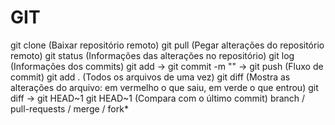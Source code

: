 # GIT
git clone <url> (Baixar repositório remoto)
git pull (Pegar alterações do repositório remoto)
git status (Informações das alterações no repositório)
git log (Informações dos commits)
git add -> git commit -m "" -> git push (Fluxo de commit)
git add . (Todos os arquivos de uma vez)
git diff (Mostra as alterações do arquivo: em vermelho o que saiu, em verde o que entrou)
git diff -> git HEAD~1 
git HEAD~1 (Compara com o último commit)
branch / pull-requests / merge / fork*